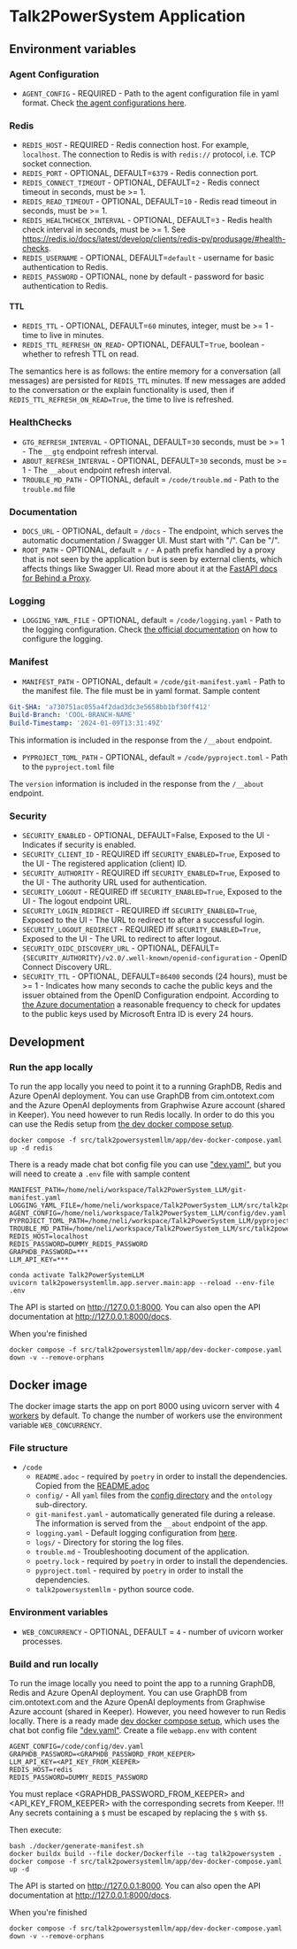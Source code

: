 # Talk2PowerSystem Application

## Environment variables

### Agent Configuration

* `AGENT_CONFIG` - REQUIRED - Path to the agent configuration file in yaml format.
  Check [the agent configurations here](./AgentConfig.md).

### Redis

* `REDIS_HOST` - REQUIRED - Redis connection host. For example, `localhost`.
The connection to Redis is with `redis://` protocol, i.e. TCP socket connection.
* `REDIS_PORT` - OPTIONAL, DEFAULT=`6379` - Redis connection port.
* `REDIS_CONNECT_TIMEOUT` - OPTIONAL, DEFAULT=`2` - Redis connect timeout in seconds, must be >= 1.
* `REDIS_READ_TIMEOUT` - OPTIONAL, DEFAULT=`10` - Redis read timeout in seconds, must be >= 1.
* `REDIS_HEALTHCHECK_INTERVAL` - OPTIONAL, DEFAULT=`3` - Redis health check interval in seconds, must be >= 1.
See https://redis.io/docs/latest/develop/clients/redis-py/produsage/#health-checks.
* `REDIS_USERNAME` - OPTIONAL, DEFAULT=`default` - username for basic authentication to Redis.
* `REDIS_PASSWORD` - OPTIONAL, none by default - password for basic authentication to Redis.

#### TTL

* `REDIS_TTL` - OPTIONAL, DEFAULT=`60` minutes, integer, must be >= 1 - time to live in minutes.
* `REDIS_TTL_REFRESH_ON_READ`- OPTIONAL, DEFAULT=`True`, boolean - whether to refresh TTL on read.

The semantics here is as follows: the entire memory for a conversation (all messages) are persisted for `REDIS_TTL` minutes.
If new messages are added to the conversation or the explain functionality is used, then if `REDIS_TTL_REFRESH_ON_READ=True`, the time to live is refreshed.

### HealthChecks

* `GTG_REFRESH_INTERVAL` - OPTIONAL, DEFAULT=`30` seconds, must be >= 1 - The `__gtg` endpoint refresh interval.
* `ABOUT_REFRESH_INTERVAL` - OPTIONAL, DEFAULT=`30` seconds, must be >= 1 - The `__about` endpoint refresh interval.
* `TROUBLE_MD_PATH` - OPTIONAL, default = `/code/trouble.md` - Path to the `trouble.md` file

### Documentation

- `DOCS_URL` - OPTIONAL, default = `/docs` - The endpoint, which serves the automatic documentation / Swagger UI. Must
  start with "/". Can be "/".
- `ROOT_PATH` - OPTIONAL, default = `/` - A path prefix handled by a proxy that is not seen by the application but is
  seen by external clients,
  which affects things like Swagger UI. Read more about it at
  the [FastAPI docs for Behind a Proxy](https://fastapi.tiangolo.com/advanced/behind-a-proxy/).

### Logging

- `LOGGING_YAML_FILE` - OPTIONAL, default = `/code/logging.yaml` - Path to the logging configuration.
  Check [the official documentation](https://docs.python.org/3/library/logging.config.html#logging-config-dictschema) on
  how to configure the logging.

### Manifest

- `MANIFEST_PATH` - OPTIONAL, default = `/code/git-manifest.yaml` - Path to the manifest file. The file must be in yaml
  format. Sample content

```yaml
Git-SHA: 'a730751ac055a4f2dad3dc3e5658bb1bf30ff412'
Build-Branch: 'COOL-BRANCH-NAME'
Build-Timestamp: '2024-01-09T13:31:49Z'
```

This information is included in the response from the `/__about` endpoint.

- `PYPROJECT_TOML_PATH` - OPTIONAL, default = `/code/pyproject.toml` - Path to the `pyproject.toml` file

The `version` information is included in the response from the `/__about` endpoint.

### Security

* `SECURITY_ENABLED` - OPTIONAL, DEFAULT=False, Exposed to the UI - Indicates if security is enabled.
* `SECURITY_CLIENT_ID` - REQUIRED iff `SECURITY_ENABLED=True`, Exposed to the UI - The registered application (client) ID.
* `SECURITY_AUTHORITY` - REQUIRED iff `SECURITY_ENABLED=True`, Exposed to the UI - The authority URL used for authentication.
* `SECURITY_LOGOUT` - REQUIRED iff `SECURITY_ENABLED=True`, Exposed to the UI - The logout endpoint URL.
* `SECURITY_LOGIN_REDIRECT` - REQUIRED iff `SECURITY_ENABLED=True`, Exposed to the UI - The URL to redirect to after a successful login.
* `SECURITY_LOGOUT_REDIRECT` - REQUIRED iff `SECURITY_ENABLED=True`, Exposed to the UI - The URL to redirect to after logout.
* `SECURITY_OIDC_DISCOVERY_URL` - OPTIONAL, DEFAULT=`{SECURITY_AUTHORITY}/v2.0/.well-known/openid-configuration` - OpenID Connect Discovery URL.
* `SECURITY_TTL` - OPTIONAL, DEFAULT=`86400` seconds (24 hours), must be >= 1 - Indicates how many seconds to cache the public keys and the issuer obtained from the OpenID Configuration endpoint.
According to [the Azure documentation](https://learn.microsoft.com/en-us/entra/identity-platform/access-tokens) a reasonable frequency to check for updates to the public keys used by Microsoft Entra ID is every 24 hours.

## Development

### Run the app locally

To run the app locally you need to point it to a running GraphDB, Redis and Azure OpenAI deployment.
You can use GraphDB from cim.ontotext.com and the Azure OpenAI deployments from Graphwise Azure account (shared in Keeper).
You need however to run Redis locally. In order to do this you can use the Redis setup from [the dev docker compose setup](../src/talk2powersystemllm/app/dev-docker-compose.yaml).
```commandline
docker compose -f src/talk2powersystemllm/app/dev-docker-compose.yaml up -d redis
```

There is a ready made chat bot config file you can use ["dev.yaml"](../config/dev.yaml),
but you will need to create a `.env` file with sample content

```
MANIFEST_PATH=/home/neli/workspace/Talk2PowerSystem_LLM/git-manifest.yaml
LOGGING_YAML_FILE=/home/neli/workspace/Talk2PowerSystem_LLM/src/talk2powersystemllm/app/logging.yaml
AGENT_CONFIG=/home/neli/workspace/Talk2PowerSystem_LLM/config/dev.yaml
PYPROJECT_TOML_PATH=/home/neli/workspace/Talk2PowerSystem_LLM/pyproject.toml
TROUBLE_MD_PATH=/home/neli/workspace/Talk2PowerSystem_LLM/src/talk2powersystemllm/app/trouble.md
REDIS_HOST=localhost
REDIS_PASSWORD=DUMMY_REDIS_PASSWORD
GRAPHDB_PASSWORD=***
LLM_API_KEY=***
```

```commandline
conda activate Talk2PowerSystemLLM
uvicorn talk2powersystemllm.app.server.main:app --reload --env-file .env
```

The API is started on http://127.0.0.1:8000. You can also open the API documentation at http://127.0.0.1:8000/docs.

When you're finished

```commandline
docker compose -f src/talk2powersystemllm/app/dev-docker-compose.yaml down -v --remove-orphans
```

## Docker image

The docker image starts the app on port 8000 using uvicorn server with 4 [workers](https://fastapi.tiangolo.com/deployment/server-workers/) by default.
To change the number of workers use the environment variable `WEB_CONCURRENCY`.

### File structure

- `/code`
    - `README.adoc` - required by `poetry` in order to install the dependencies. Copied from
      the [README.adoc](../README.adoc)
    - `config/` - All `yaml` files from the [config directory](../config) and the `ontology` sub-directory.
    - `git-manifest.yaml` - automatically generated file during a release. The information is served from the `__about`
      endpoint of the app.
    - `logging.yaml` - Default logging configuration from [here](../docker/logging.yaml).
    - `logs/` - Directory for storing the log files.
    - `trouble.md` - Troubleshooting document of the application.
    - `poetry.lock` - required by `poetry` in order to install the dependencies.
    - `pyproject.toml` - required by `poetry` in order to install the dependencies.
    - `talk2powersystemllm` - python source code.

### Environment variables

- `WEB_CONCURRENCY` - OPTIONAL, DEFAULT = `4` - number of uvicorn worker processes.

### Build and run locally

To run the image locally you need to point the app to a running GraphDB, Redis and Azure OpenAI deployment.
You can use GraphDB from cim.ontotext.com and the Azure OpenAI deployments from Graphwise Azure account (shared in Keeper).
However, you need however to run Redis locally.
There is a ready made [dev docker compose setup](../src/talk2powersystemllm/app/dev-docker-compose.yaml),
which uses the chat bot config file ["dev.yaml"](../config/dev.yaml).
Create a file `webapp.env` with content
```
AGENT_CONFIG=/code/config/dev.yaml
GRAPHDB_PASSWORD=<GRAPHDB_PASSWORD_FROM_KEEPER>
LLM_API_KEY=<API_KEY_FROM_KEEPER>
REDIS_HOST=redis
REDIS_PASSWORD=DUMMY_REDIS_PASSWORD
```
You must replace <GRAPHDB_PASSWORD_FROM_KEEPER> and <API_KEY_FROM_KEEPER> with the corresponding secrets from Keeper.
!!! Any secrets containing a `$` must be escaped by replacing the `$` with `$$`.

Then execute:
```commandline
bash ./docker/generate-manifest.sh
docker buildx build --file docker/Dockerfile --tag talk2powersystem .
docker compose -f src/talk2powersystemllm/app/dev-docker-compose.yaml up -d
```

The API is started on http://127.0.0.1:8000. You can also open the API documentation at http://127.0.0.1:8000/docs.

When you're finished

```commandline
docker compose -f src/talk2powersystemllm/app/dev-docker-compose.yaml down -v --remove-orphans
```
